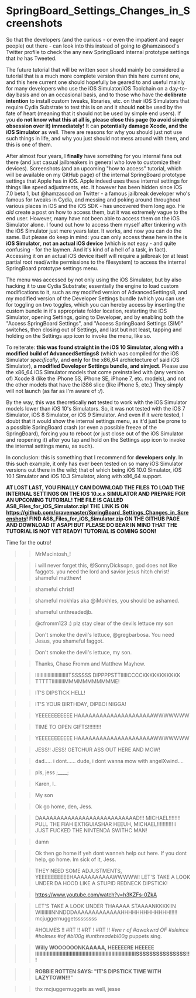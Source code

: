 # SpringBoard_Settings_Changes_in_Screenshots
So that the developers (and the curious - or even the impatient and eager people) out there - can look into this instead of going to @hamzasood's Twitter profile to check the any new SpringBoard internal prototype settings that *he* has Tweeted.

The future tutorial that will be written soon should mainly be considered a tutorial that is a much more complete version than this here current one, and this here current one should hopefully be geared to and useful mainly for many developers who use the iOS Simulator/iOS Toolchain on a day-to-day basis and on an occasional basis, and to those who have the **delibrate intention** to install custom tweaks, libraries, etc. on their iOS Simulators that require Cydia Substrate to test this is on and it should **not** be used by the fate of heart (meaning that it should not be used by simple end users). If you **do not know what this at all is, please close this page (to avoid simple obsession over it) immediately!** It can **potentially damage Xcode, and the iOS Simulator** as well. There are reasons for why you should just not use such things in life, and why you just should not mess around with them, and this is one of them.

After almost four years, I **finally** have something for you internal fans out there (and just casual jailbreakers in general who love to customize their devices). Screenshots (and an upcoming "how to access" tutorial, which will be available on my GitHub page) of the internal SpringBoard prototype settings that Apple has in iOS. Apple indeed uses these internal settings for things like speed adjustments, etc. It however has been hidden since iOS 7.0 beta 1, but @hamzasood on Twitter - a famous jailbreak developer who's famous for tweaks in Cydia, and messing and poking around throughout various places in iOS and the iOS SDK - has uncovered them long ago. He *did* create a post on how to access them, but it was extremely vague to the end user. However, many have not been able to access them on the iOS Simulator alone. I found out how to access them myself after tinkering with the iOS Simulator just mere years later. It works, and now you can do the same. But please do keep in mind: you can only access these here in the is **iOS Simulator**, **not an actual iOS device** (which is not easy - and quite confusing - for the laymen. And it's kind of a hell of a task, in fact). Accessing it on an actual iOS device itself will require a jailbreak (or at least partial root read/write permissions to the filesystem) to access the internal SpringBoard prototype settings menu.

The menu was accessed by not only using the iOS Simulator, but by also hacking it to use Cydia Substrate; essentially the engine to load custom modifications to it, such as my modifed version of AdvancedSettings8, and my modified version of the Developer Settings bundle (which you can use for toggling on two toggles, which you can hereby access by inserting the custom bundle in it's appropriate folder location, restarting the iOS Simulator, opening Settings, going to Developer, and by enabling both the "Access SpringBoard Settings", and "Access SpringBoard Settings (SIM)" switches, then closing out of Settings, and last but not least, tapping and holding on the Settings app icon to invoke the menu, like so.

To reiterate: **this was found straight in the iOS 10 Simulator, along with a modified build of AdvancedSettings8** (which was compiled for the iOS Simulator *specifically*, and **only** for the x86_64 archictecture of said iOS Simulator), **a modified Developer Settings bundle, and simject**. Please use the x86_64 iOS Simulator models that come preinstalled with (any version of) Xcode 8 (like the iPhone 5S, iPhone SE, iPhone 7, etc. models), and not the other models that have the i386 slice (like iPhone 5, etc.) They simply will not launch (as far as I'm aware of :/).

By the way, this was theoretically **not** tested to work with the iOS Simulator models lower than iOS 10's Simulators. So, it was not tested with the iOS 7 Simulator, iOS 8 Simulator, or iOS 9 Simulator. And even if it were tested, I doubt that it would show the internal settings menu, as it'd just be prone to a possible SpringBoard crash (or even a possible freeze of the SpringBoard), forcing you to reboot (or just close out of the iOS Simulator and reopening it) after you tap and hold on the Settings app icon to invoke the internal settings menu, as such).

In conclusion: this is something that I recommend for **developers only**. In this such example, it only has ever been tested on so many iOS Simulator versions out there in the wild; that of which being iOS 10.0 Simulator, iOS 10.1 Simulator and iOS 10.3 Simulator, along with x86_64 support.

**AT LOST LAST, YOU FINALLY CAN DOWNLOAD THE FILES TO LOAD THE INTERNAL SETTINGS ON THE IOS 10.x.x SIMULATOR AND PREPARE FOR AN UPCOMING TUTORIAL! THE FILE IS CALLED AS8_Files_for_iOS_Simulator.zip! THE LINK IS ON https://github.com/cravemaster/SpringBoard_Settings_Changes_in_Screenshots! FIND AS8_Files_for_iOS_Simulator.zip ON THE GITHUB PAGE AND DOWNLOAD IT ASAP! BUT PLEASE DO BEAR IN MIND THAT THE TUTORIAL IS NOT YET READY! TUTORIAL IS COMING SOON!**

Time for the outro!

>> MrMacintosh_!

>> i will never forget this, @SonnyDicksopn, god does not like faggots. you need the lord and savior jesus hitch christ!
>> shameful matthew!

>> shameful christ!

>> shameful mokhlas aka @iMokhles, you should be ashamed.

>> shameful unthreadedjb.

>> @cfromm123 :) plz stay clear of the devils lettuce my son

>> Don't smoke the devil's lettuce, @gregbarbosa. You need Jesus, you shameful faggot.

>> Don't smoke the devil's lettuce, my son.
    
>> Thanks, Chase Fromm and Matthew Mayhew.



>> IIIIIIIIIIIIIIIIIIIIIIIITSSSSSS DIPPPPSTTIIIIICCCCKKKKKKKKKKK TTTTTIIIIIIIIIMMMMMMMMMMME!

>> IT'S DIPSTICK HELL!
    
>> IT'S YOUR BIRTHDAY, DIPBOI NIGGA!



>> YEEEEEEEEEEE HAAAAAAAAAAAAAAAAAAAAAWWWWWWW

>> TIME TO OPEN GIFTS!!!!!!!!!



>> YEEEEEEEEEEE HAAAAAAAAAAAAAAAAAAAAAWWWWWWW

>> JESS!! JESS! GETCHUR ASS OUT HERE AND MOW!

>> dad..... i dont...... dude, i dont wanna mow with angelXwind....

>> pls, jess ;____;

>> Karen, I..

>> My son

>> Ok go home, den, Jess.

>> DAAAAAAAAAAAAAAAAAAAAAAAAAAAD!!! MICHAEL!!!!!!!! PULL THE FIAH EXTIGUIASHAR HEEUH, MICHAEL!!!!!!!!!!! I JUST FUCKED THE NINTENDA SWITHC MAN!

>> damn

>> Ok then go home if yeh dont wanneh help out here. If you dont help, go home. Im sick of it, Jess.

>> THEY NEED SOME ADJUSTMENTS, YEEEEEEEEEEHAAAAAAAAAAAWWWWW! LET'S TAKE A LOOK UNDER DA HOOD LIKE A STUPID REDNECK DIPSTICK!

>> https://www.youtube.com/watch?v=h3KZFs-0ZkA


>> LET'S TAKE A LOOK UNDER THAAAAA STAAAANKKKKIIN WIIIIIIIINNNDDDAAAAAAAAAAAAAHHHHHHHHHHHHH!!!!! mcjuggernuggetssssssss
      
>> #HOLMES !! #RT !! #RT ! #RT !!
*#we r of #awakwrd OF #sleince #holmes #of #bl00g #unthreadebl00g*
>> puppets sing.



>> **Willy WOOOOOONKAAAAA, HEEEEERE HEEEEE IIIIIIIIIIIIIIIIIIIIIIIIIIIIIIIIIIIIIIIIIIIIIIIIIIIIIIIIIIIIIIIIIIIIIISSSSSSSSSSSSSSS!!!**

>> **ROBBIE ROTTEN SAYS: "IT'S DIPSTICK TIME WITH LAZYTOWN!!!**"

>> thx mcjuggernuggets as well, jesse
